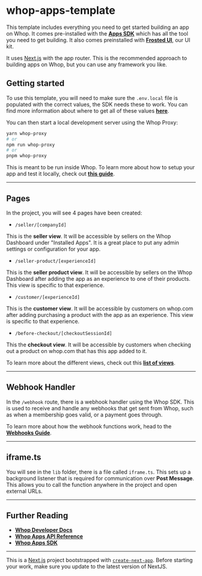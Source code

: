 # whop-apps-template

This template includes everything you need to get started building an app on Whop. It comes pre-installed with the [**Apps SDK**](https://dev.whop.com/sdk) which has all the tool you need to get building. It also comes preinstalled with [**Frosted UI**](https://github.com/whopio/frosted-ui/), our UI kit.

It uses [Next.js](https://nextjs.org/) with the app router. This is the recommended approach to building apps on Whop, but you can use any framework you like.

## Getting started

To use this template, you will need to make sure the `.env.local` file is populated with the correct values, the SDK needs these to work. You can find more information about where to get all of these values [**here**](https://dev.whop.com/apps/create-an-app#step-6-setup-your-environment-variables).

You can then start a local development server using the Whop Proxy:

```bash
yarn whop-proxy
# or
npm run whop-proxy
# or
pnpm whop-proxy
```

This is meant to be run inside Whop. To learn more about how to setup your app and test it locally, check out [**this guide**](https://dev.whop.com/apps/create-an-app#step-8-start-a-local-development-server).

---

## Pages

In the project, you will see 4 pages have been created:

- `/seller/[companyId]`

This is the **seller view**. It will be accessible by sellers on the Whop Dashboard under "Installed Apps". It is a great place to put any admin settings or configuration for your app.

- `/seller-product/[experienceId]`

This is the **seller product view**. It will be accessible by sellers on the Whop Dashboard after adding the app as an experience to one of their products. This view is specific to that experience.

- `/customer/[experienceId]`

This is the **customer view**. It will be accessible by customers on whop.com after adding purchasing a product with the app as an experience. This view is specific to that experience.

- `/before-checkout/[checkoutSessionId]`

This the **checkout view**. It will be accessible by customers when checking out a product on whop.com that has this app added to it.


To learn more about the different views, check out this [**list of views**](https://dev.whop.com/apps/create-an-app#step-8-start-a-local-development-server).

---

## Webhook Handler

In the `/webhook` route, there is a webhook handler using the Whop SDK. This is used to receive and handle any webhooks that get sent from Whop, such as when a membership goes valid, or a payment goes through.

To learn more about how the webhook functions work, head to the [**Webhooks Guide**](https://dev.whop.com/sdk/webhooks).

---

## iframe.ts

You will see in the `lib` folder, there is a file called `iframe.ts`. This sets up a background listener that is required for communication over **Post Message**. This allows you to call the function anywhere in the project and open external URLs.

---

## Further Reading

- [**Whop Developer Docs**](https://dev.whop.com/introduction)
- [**Whop Apps API Reference**](https://dev.whop.com/api-reference/v5/apps/overview)
- [**Whop Apps SDK**](https://dev.whop.com/sdk)

---

This is a [Next.js](https://nextjs.org/) project bootstrapped with [`create-next-app`](https://github.com/vercel/next.js/tree/canary/packages/create-next-app). Before starting your work, make sure you update to the latest version of NextJS.

